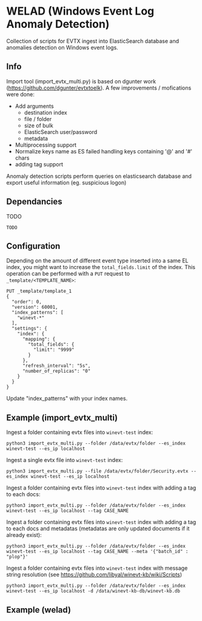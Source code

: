 WELAD (Windows Event Log Anomaly Detection)
============

Collection of scripts for EVTX ingest into ElasticSearch database and anomalies detection on Windows event logs.

Info
--------

Import tool (import_evtx_multi.py) is based on dgunter work (https://github.com/dgunter/evtxtoelk).
A few improvements / mofications were done:
  - Add arguments
    - destination index
    - file / folder
    - size of bulk
    - ElasticSearch user/password
    - metadata
  - Multiprocessing support
  - Normalize keys name as ES failed handling keys containing '@' and '#' chars
  - adding tag support

Anomaly detection scripts perform queries on elasticsearch database and export useful information (eg. suspicious logon)

Dependancies
--------

TODO
```
TODO
```

Configuration
--------
Depending on the amount of different event type inserted into a same EL index, you might want to increase the `total_fields.limit` of the index.
This operation can be performed with a `PUT` request to `_template/<TEMPLATE_NAME>`:

```
PUT _template/template_1
{
  "order": 0,
  "version": 60001,
  "index_patterns": [
    "winevt-*"
  ],
  "settings": {
    "index": {
      "mapping": {
        "total_fields": {
          "limit": "9999"
        }
      },
      "refresh_interval": "5s",
      "number_of_replicas": "0"
    }
  }
}
```

Update "index_patterns" with your index names.

Example (import_evtx_multi)
--------

Ingest a folder containing evtx files into `winevt-test` index:
```
python3 import_evtx_multi.py --folder /data/evtx/folder --es_index winevt-test --es_ip localhost
```

Ingest a single evtx file into `winevt-test` index:
```
python3 import_evtx_multi.py --file /data/evtx/folder/Security.evtx --es_index winevt-test --es_ip localhost
```

Ingest a folder containing evtx files into `winevt-test` index with adding a tag to each docs:
```
python3 import_evtx_multi.py --folder /data/evtx/folder --es_index winevt-test --es_ip localhost --tag CASE_NAME 
```

Ingest a folder containing evtx files into `winevt-test` index with adding a tag to each docs and metadatas (metadatas are only updated documents if it already exist):
```
python3 import_evtx_multi.py --folder /data/evtx/folder --es_index winevt-test --es_ip localhost --tag CASE_NAME --meta '{"batch_id" : "plop"}'
```

Ingest a folder containing evtx files into `winevt-test` index with message string resolution (see https://github.com/libyal/winevt-kb/wiki/Scripts)
```
python3 import_evtx_multi.py --folder /data/evtx/folder --es_index winevt-test --es_ip localhost -d /data/winevt-kb-db/winevt-kb.db
```

Example (welad)
--------
